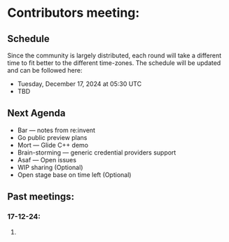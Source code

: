 # Contributors meeting:
## Schedule
Since the community is largely distributed, each round will take a different time to fit better to the different time-zones.
The schedule will be updated and can be followed here:
- Tuesday, December 17, 2024 at 05:30 UTC
- TBD

## Next Agenda
- Bar — notes from re:invent 
- Go public preview plans
- Mort — Glide C++ demo
- Brain-storming — generic credential providers support
- Asaf — Open issues 
- WIP sharing (Optional)
- Open stage base on time left (Optional)

## Past meetings:
### 17-12-24:
1.